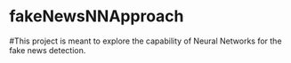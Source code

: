 # fakeNewsNNApproach

#This project is meant to explore the capability of Neural Networks for the fake news detection.

